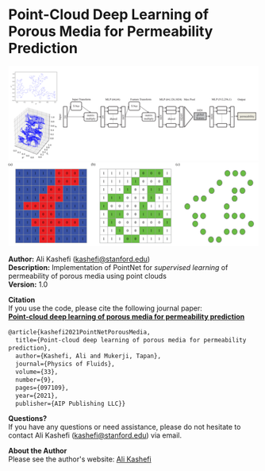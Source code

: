 # Point-Cloud Deep Learning of Porous Media for Permeability Prediction

![pic](./Fig_4_pointnetperm-1.png)
![pic](./Fig_1_pointnetperm-1.png)

**Author:** Ali Kashefi (kashefi@stanford.edu) <br>
**Description:** Implementation of PointNet for *supervised learning* of permeability of porous media using point clouds <br>
**Version:** 1.0 <br>

**Citation** <br>
If you use the code, please cite the following journal paper: <br>
**[Point-cloud deep learning of porous media for permeability prediction](https://doi.org/10.1063/5.0063904)**

    @article{kashefi2021PointNetPorousMedia, 
      title={Point-cloud deep learning of porous media for permeability prediction},
      author={Kashefi, Ali and Mukerji, Tapan},
      journal={Physics of Fluids}, 
      volume={33}, 
      number={9}, 
      pages={097109},
      year={2021}, 
      publisher={AIP Publishing LLC}}

**Questions?** <br>
If you have any questions or need assistance, please do not hesitate to contact Ali Kashefi (kashefi@stanford.edu) via email. 

**About the Author** <br>
Please see the author's website: [Ali Kashefi](https://web.stanford.edu/~kashefi/) 
